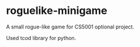 # roguelike-minigame
A small rogue-like game for CS5001 optional project.

Used tcod library for python.
